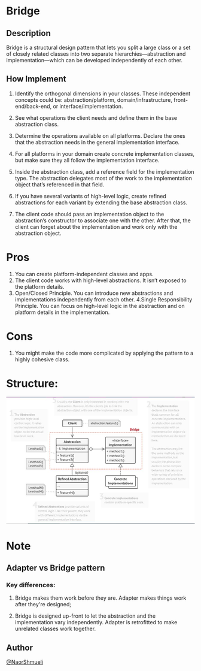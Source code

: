 ﻿# Bridge

## Description

Bridge is a structural design pattern that lets you split a large class or a set of closely related classes into two separate hierarchies—abstraction and implementation—which can be developed independently of each other.

## How Implement

 1. Identify the orthogonal dimensions in your classes. These independent concepts could be: abstraction/platform, domain/infrastructure, front-end/back-end, or interface/implementation.

 2. See what operations the client needs and define them in the base abstraction class.

 3. Determine the operations available on all platforms. Declare the ones that the abstraction needs in the general implementation interface.

 4. For all platforms in your domain create concrete implementation classes, but make sure they all follow the implementation interface.

 5. Inside the abstraction class, add a reference field for the implementation type. The abstraction delegates most of the work to the implementation object that’s referenced in that field.

 6. If you have several variants of high-level logic, create refined abstractions for each variant by extending the base abstraction class.

 7. The client code should pass an implementation object to the abstraction’s constructor to associate one with the other. After that, the client can forget about the implementation and work only with the abstraction object.

# Pros

 1. You can create platform-independent classes and apps.
 2. The client code works with high-level abstractions. It isn’t exposed to the platform details.
 3. Open/Closed Principle. You can introduce new abstractions and implementations independently from each other.
 4.Single Responsibility Principle. You can focus on high-level logic in the abstraction and on platform details in the implementation.

# Cons
 
 1. You might make the code more complicated by applying the pattern to a highly cohesive class.

# Structure:

![Structure](https://github.com/NaorShmueli/DesignPatterns/blob/master/DesignPatterns/StructuralPatterns/Images/Bridge.JPG?raw=true)


# Note
## Adapter vs Bridge pattern
### Key differences:

 1. Bridge makes them work before they are.
    Adapter makes things work after they're designed; 
    
 2. Bridge is designed up-front to let the abstraction and the implementation vary independently. 
    Adapter is retrofitted to make unrelated classes work together.

## Author

[@NaorShmueli](https://www.linkedin.com/in/naor-shmueli-681b06127)